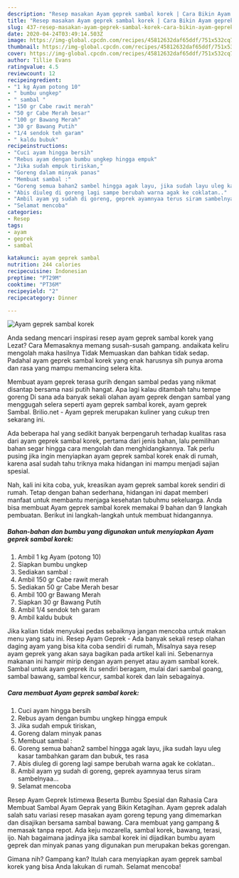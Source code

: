 ```yaml
---
description: "Resep masakan Ayam geprek sambal korek | Cara Bikin Ayam geprek sambal korek Yang Enak Banget"
title: "Resep masakan Ayam geprek sambal korek | Cara Bikin Ayam geprek sambal korek Yang Enak Banget"
slug: 437-resep-masakan-ayam-geprek-sambal-korek-cara-bikin-ayam-geprek-sambal-korek-yang-enak-banget
date: 2020-04-24T03:49:14.503Z
image: https://img-global.cpcdn.com/recipes/45812632daf65ddf/751x532cq70/ayam-geprek-sambal-korek-foto-resep-utama.jpg
thumbnail: https://img-global.cpcdn.com/recipes/45812632daf65ddf/751x532cq70/ayam-geprek-sambal-korek-foto-resep-utama.jpg
cover: https://img-global.cpcdn.com/recipes/45812632daf65ddf/751x532cq70/ayam-geprek-sambal-korek-foto-resep-utama.jpg
author: Tillie Evans
ratingvalue: 4.5
reviewcount: 12
recipeingredient:
- "1 kg Ayam potong 10"
- " bumbu ungkep"
- " sambal "
- "150 gr Cabe rawit merah"
- "50 gr Cabe Merah besar"
- "100 gr Bawang Merah"
- "30 gr Bawang Putih"
- "1/4 sendok teh garam"
- " kaldu bubuk"
recipeinstructions:
- "Cuci ayam hingga bersih"
- "Rebus ayam dengan bumbu ungkep hingga empuk"
- "Jika sudah empuk tiriskan,"
- "Goreng dalam minyak panas"
- "Membuat sambal :"
- "Goreng semua bahan2 sambel hingga agak layu, jika sudah layu uleg kasar tambahkan garam dan bubuk, tes rasa"
- "Abis diuleg di goreng lagi sampe berubah warna agak ke coklatan.."
- "Ambil ayam yg sudah di goreng, geprek ayamnyaa terus siram sambelnyaa..."
- "Selamat mencoba"
categories:
- Resep
tags:
- ayam
- geprek
- sambal

katakunci: ayam geprek sambal 
nutrition: 244 calories
recipecuisine: Indonesian
preptime: "PT29M"
cooktime: "PT36M"
recipeyield: "2"
recipecategory: Dinner

---
```



![Ayam geprek sambal korek](https://img-global.cpcdn.com/recipes/45812632daf65ddf/751x532cq70/ayam-geprek-sambal-korek-foto-resep-utama.jpg)

Anda sedang mencari inspirasi resep ayam geprek sambal korek yang Lezat? Cara Memasaknya memang susah-susah gampang. andaikata keliru mengolah maka hasilnya Tidak Memuaskan dan bahkan tidak sedap. Padahal ayam geprek sambal korek yang enak harusnya sih punya aroma dan rasa yang mampu memancing selera kita.

Membuat ayam geprek terasa gurih dengan sambal pedas yang nikmat disantap bersama nasi putih hangat. Apa lagi kalau ditambah tahu tempe goreng Di sana ada banyak sekali olahan ayam geprek dengan sambal yang menggugah selera seperti ayam geprek sambal korek, ayam geprek Sambal. Brilio.net - Ayam geprek merupakan kuliner yang cukup tren sekarang ini.

Ada beberapa hal yang sedikit banyak berpengaruh terhadap kualitas rasa dari ayam geprek sambal korek, pertama dari jenis bahan, lalu pemilihan bahan segar hingga cara mengolah dan menghidangkannya. Tak perlu pusing jika ingin menyiapkan ayam geprek sambal korek enak di rumah, karena asal sudah tahu triknya maka hidangan ini mampu menjadi sajian spesial.


Nah, kali ini kita coba, yuk, kreasikan ayam geprek sambal korek sendiri di rumah. Tetap dengan bahan sederhana, hidangan ini dapat memberi manfaat untuk membantu menjaga kesehatan tubuhmu sekeluarga. Anda bisa membuat Ayam geprek sambal korek memakai 9 bahan dan 9 langkah pembuatan. Berikut ini langkah-langkah untuk membuat hidangannya.

<!--inarticleads1-->

##### Bahan-bahan dan bumbu yang digunakan untuk menyiapkan Ayam geprek sambal korek:

1. Ambil 1 kg Ayam (potong 10)
1. Siapkan  bumbu ungkep
1. Sediakan  sambal :
1. Ambil 150 gr Cabe rawit merah
1. Sediakan 50 gr Cabe Merah besar
1. Ambil 100 gr Bawang Merah
1. Siapkan 30 gr Bawang Putih
1. Ambil 1/4 sendok teh garam
1. Ambil  kaldu bubuk


Jika kalian tidak menyukai pedas sebaiknya jangan mencoba untuk makan menu yang satu ini. Resep Ayam Geprek - Ada banyak sekali resep olahan daging ayam yang bisa kita coba sendiri di rumah, Misalnya saya resep ayam geprek yang akan saya bagikan pada artikel kali ini. Sebenarnya makanan ini hampir mirip dengan ayam penyet atau ayam sambal korek. Sambal untuk ayam geprek itu sendiri beragam, mulai dari sambal goang, sambal bawang, sambal kencur, sambal korek dan lain sebagainya. 

<!--inarticleads2-->

##### Cara membuat Ayam geprek sambal korek:

1. Cuci ayam hingga bersih
1. Rebus ayam dengan bumbu ungkep hingga empuk
1. Jika sudah empuk tiriskan,
1. Goreng dalam minyak panas
1. Membuat sambal :
1. Goreng semua bahan2 sambel hingga agak layu, jika sudah layu uleg kasar tambahkan garam dan bubuk, tes rasa
1. Abis diuleg di goreng lagi sampe berubah warna agak ke coklatan..
1. Ambil ayam yg sudah di goreng, geprek ayamnyaa terus siram sambelnyaa...
1. Selamat mencoba


Resep Ayam Geprek Istimewa Beserta Bumbu Spesial dan Rahasia Cara Membuat Sambal Ayam Geprak yang Bikin Ketagihan. Ayam geprek adalah salah satu variasi resep masakan ayam goreng tepung yang dimemarkan dan disajikan bersama sambal bawang. Cara membuat yang gampang &amp; memasak tanpa repot. Ada keju mozarella, sambal korek, bawang, terasi, ijo. Nah bagaimana jadinya jika sambal korek ini dijadikan bumbu ayam geprek dan minyak panas yang digunakan pun merupakan bekas gorengan. 

Gimana nih? Gampang kan? Itulah cara menyiapkan ayam geprek sambal korek yang bisa Anda lakukan di rumah. Selamat mencoba!
